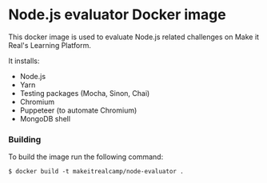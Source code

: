 # Node.js evaluator Docker image

This docker image is used to evaluate Node.js related challenges on Make it Real's Learning Platform.

It installs:

* Node.js
* Yarn
* Testing packages (Mocha, Sinon, Chai)
* Chromium
* Puppeteer (to automate Chromium)
* MongoDB shell

### Building

To build the image run the following command:

```
$ docker build -t makeitrealcamp/node-evaluator .
```
